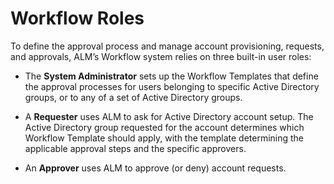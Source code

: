 ﻿[title]: # (Workflow Roles)
[tags]: # (Account Lifecycle Manager,ALM,)
[priority]: # (5440)

# Workflow Roles

To define the approval process and manage account provisioning, requests, and approvals, ALM’s Workflow system relies on three built-in user roles:

* The **System Administrator** sets up the Workflow Templates that define the approval processes for users belonging to specific Active Directory groups, or to any of a set of Active Directory groups.

* A **Requester** uses ALM to ask for Active Directory account setup. The Active Directory group requested for the account determines which Workflow Template should apply, with the template determining the applicable approval steps and the specific approvers.

* An **Approver** uses ALM to approve (or deny) account requests.
 
